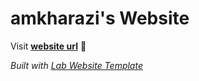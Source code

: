 
# amkharazi's Website

Visit **[website url](#)** 🚀

_Built with [Lab Website Template](https://greene-lab.gitbook.io/lab-website-template-docs)_
